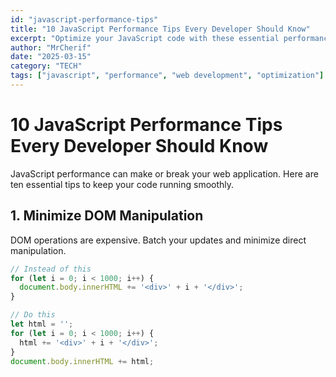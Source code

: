 ```yaml
---
id: "javascript-performance-tips"
title: "10 JavaScript Performance Tips Every Developer Should Know"
excerpt: "Optimize your JavaScript code with these essential performance techniques."
author: "MrCherif"
date: "2025-03-15"
category: "TECH"
tags: ["javascript", "performance", "web development", "optimization"]
---
```


# 10 JavaScript Performance Tips Every Developer Should Know

JavaScript performance can make or break your web application. Here are ten essential tips to keep your code running smoothly.

## 1. Minimize DOM Manipulation

DOM operations are expensive. Batch your updates and minimize direct manipulation.

```javascript
// Instead of this
for (let i = 0; i < 1000; i++) {
  document.body.innerHTML += '<div>' + i + '</div>';
}

// Do this
let html = '';
for (let i = 0; i < 1000; i++) {
  html += '<div>' + i + '</div>';
}
document.body.innerHTML += html;

